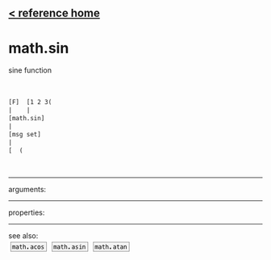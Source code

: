 [< reference home](ceammc_lib.html)
---

# math.sin


sine function

```


[F]  [1 2 3(
|    |
[math.sin]
|
[msg set]
|
[  (

            
```

---
arguments:


---
properties:


---
see also:<br>
[![math.acos](img/object_math.acos.png)](math.acos.html)
[![math.asin](img/object_math.asin.png)](math.asin.html)
[![math.atan](img/object_math.atan.png)](math.atan.html)
